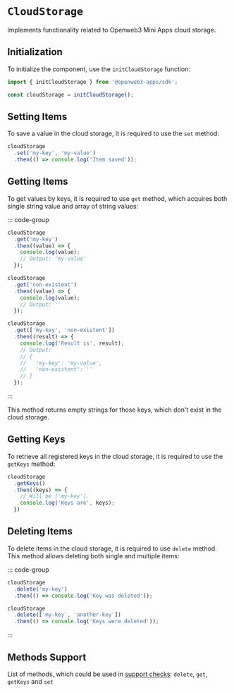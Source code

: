 # `CloudStorage`

Implements functionality related to Openweb3 Mini Apps cloud storage.

## Initialization

To initialize the component, use the `initCloudStorage` function:

```typescript
import { initCloudStorage } from '@openweb3-apps/sdk';

const cloudStorage = initCloudStorage();  
```

## Setting Items

To save a value in the cloud storage, it is required to use the `set` method:

```typescript
cloudStorage
  .set('my-key', 'my-value')
  .then(() => console.log('Item saved'));
```

## Getting Items

To get values by keys, it is required to use `get` method, which acquires both single string
value and array of string values:

::: code-group

```typescript [Single value]
cloudStorage
  .get('my-key')
  .then((value) => {
    console.log(value);
    // Output: 'my-value'
  });

cloudStorage
  .get('non-existent')
  .then((value) => {
    console.log(value);
    // Output: ''
  });
```

```typescript [Array of values]
cloudStorage
  .get(['my-key', 'non-existent'])
  .then((result) => {
    console.log('Result is', result);
    // Output:
    // {
    //   'my-key': 'my-value',
    //   'non-existent': ''
    // }
  });
```

:::

This method returns empty strings for those keys, which don't exist in the cloud storage.

## Getting Keys

To retrieve all registered keys in the cloud storage, it is required to use the `getKeys` method:

```typescript
cloudStorage
  .getKeys()
  .then((keys) => {
    // Will be ['my-key'].
    console.log('Keys are', keys);
  })
```

## Deleting Items

To delete items in the cloud storage, it is required to use `delete` method. This method allows
deleting both single and multiple items:

::: code-group

```typescript [Single item]
cloudStorage
  .delete('my-key')
  .then(() => console.log('Key was deleted'));
```

```typescript [Multiple items]
cloudStorage
  .delete(['my-key', 'another-key'])
  .then(() => console.log('Keys were deleted'));
```

:::

## Methods Support

List of methods, which could be used in [support checks](#methods-support):
`delete`, `get`, `getKeys` and `set`
